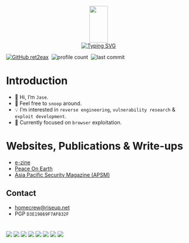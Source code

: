 <p align="center">
  <img width="50" height="100" src="https://i.ibb.co/HNS6HJ6/htg-logo.png">
  <br>
  <a href="https://git.io/typing-svg"><img src="https://readme-typing-svg.demolab.com?font=Great+Vibes&duration=2000&pause=1000&color=F7F7F7&center=true&vCenter=true&width=200&height=100&lines=JM5%40h0m3cr3w" alt="Typing SVG" /></a>
  </br>
</p>


[![GitHub ret2eax](https://img.shields.io/github/followers/ret2eax?label=follow&style=social)](https://github.com/ret2eax)&nbsp;
![profile count](https://komarev.com/ghpvc/?username=ret2eax&color=red)&nbsp;
![last commit](https://img.shields.io/github/last-commit/ret2eax/exploits?color=red&logo=github)

# Introduction
- 👋 Hi, I’m `Jase`.
- 👀 Feel free to `snoop` around.
- 💡 I’m interested in `reverse engineering`, `vulnerability research` & `exploit development`.
- 📌 Currently focused on `browser` exploitation.

# Websites, Publications & Write-ups
- [e-zine](https://ret2eax.github.io)
- [Peace On Earth](https://peace-on-earth.github.io)
- [Asia Pacific Security Magazine (APSM)](https://www.asiapacificsecuritymagazine.com/contributors/)

## Contact
- [homecrew@riseup.net](mailto:homecrew@riseup.net)
- PGP `D3E19869F7AF832F`

#
![](https://img.shields.io/badge/Editor-VS_Code-informational?style=flat&logo=visual-studio-code&logoColor=white&color=red)
![](https://img.shields.io/badge/Code-C-informational?style=flat&logo=C&logoColor=white&color=red)
![](https://img.shields.io/badge/Code-C++-informational?style=flat&logo=C%2B%2B&logoColor=white&color=red)
![](https://img.shields.io/badge/Code-Python-informational?style=flat&logo=python&logoColor=white&color=red)
![](https://img.shields.io/badge/Code-Ruby-informational?style=flat&logo=ruby&logoColor=white&color=red)
![](https://img.shields.io/badge/Code-Java/Kotlin-informational?style=flat&logo=Kotlin&logoColor=white&color=red)
![](https://img.shields.io/badge/Code-JavaScript-informational?style=flat&logo=javascript&logoColor=white&color=red)
![](https://img.shields.io/badge/Code-HTML-informational?style=flat&logo=HTML5&logoColor=white&color=red)


